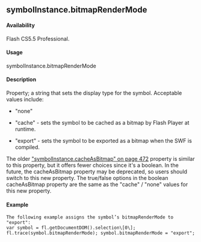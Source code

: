 ## symbolInstance.bitmapRenderMode

#### Availability

Flash CS5.5 Professional.

#### Usage

symbolInstance.bitmapRenderMode

#### Description

Property; a string that sets the display type for the symbol. Acceptable values include:

-   "none"

-   "cache" - sets the symbol to be cached as a bitmap by Flash Player at runtime.

-   "export" - sets the symbol to be exported as a bitmap when the SWF is compiled.

The older ["symbolInstance.cacheAsBitmap" on page 472](#_bookmark925) property is similar to this property, but it offers fewer choices since it's a boolean. In the future, the cacheAsBitmap property may be deprecated, so users should switch to this new property. The true/false options in the boolean cacheAsBitmap property are the same as the "cache" / "none" values for this new property.

#### Example

```
The following example assigns the symbol’s bitmapRenderMode to "export":
var symbol = fl.getDocumentDOM().selection\[0\]; fl.trace(symbol.bitmapRenderMode); symbol.bitmapRenderMode = "export";

```